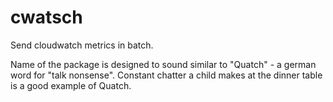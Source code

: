 # cwatsch
Send cloudwatch metrics in batch.

Name of the package is designed to sound similar to "Quatch" - a german word for "talk nonsense". Constant chatter a child makes at the dinner table is a good example of Quatch.
